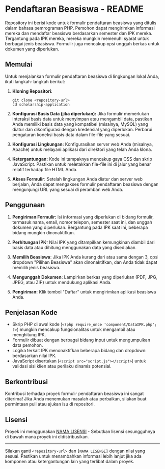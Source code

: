 # Pendaftaran Beasiswa - README

Repository ini berisi kode untuk formulir pendaftaran beasiswa yang ditulis dalam bahasa pemrograman PHP. Pemohon dapat mengirimkan informasi mereka dan mendaftar beasiswa berdasarkan semester dan IPK mereka. Tergantung pada IPK mereka, mereka mungkin memenuhi syarat untuk berbagai jenis beasiswa. Formulir juga mencakup opsi unggah berkas untuk dokumen yang diperlukan.

## Memulai

Untuk menjalankan formulir pendaftaran beasiswa di lingkungan lokal Anda, ikuti langkah-langkah berikut:

1. **Kloning Repositori:**
   ```
   git clone <repository-url>
   cd scholarship-application
   ```

2. **Konfigurasi Basis Data (jika diperlukan):**
   Jika formulir memerlukan interaksi basis data untuk menyimpan atau mengambil data, pastikan Anda memiliki basis data yang kompatibel (misalnya, MySQL) yang diatur dan dikonfigurasi dengan kredensial yang diperlukan. Perbarui pengaturan koneksi basis data dalam file-file yang sesuai.

3. **Konfigurasi Lingkungan:**
   Konfigurasikan server web Anda (misalnya, Apache) untuk melayani aplikasi dari direktori yang telah Anda klona.

4. **Ketergantungan:**
   Kode ini tampaknya mencakup gaya CSS dan skrip JavaScript. Pastikan untuk meletakkan file-file ini di jalur yang benar relatif terhadap file HTML Anda.

5. **Akses Formulir:**
   Setelah lingkungan Anda diatur dan server web berjalan, Anda dapat mengakses formulir pendaftaran beasiswa dengan mengunjungi URL yang sesuai di peramban web Anda.

## Penggunaan

1. **Pengiriman Formulir:**
   Isi informasi yang diperlukan di bidang formulir, termasuk nama, email, nomor telepon, semester saat ini, dan unggah dokumen yang diperlukan. Bergantung pada IPK saat ini, beberapa bidang mungkin dinonaktifkan.

2. **Perhitungan IPK:**
   Nilai IPK yang ditampilkan kemungkinan diambil dari basis data atau dihitung menggunakan data yang disediakan.

3. **Memilih Beasiswa:**
   Jika IPK Anda kurang dari atau sama dengan 3, opsi dropdown "Pilihan Beasiswa" akan dinonaktifkan, dan Anda tidak dapat memilih jenis beasiswa.

4. **Mengunggah Dokumen:**
   Lampirkan berkas yang diperlukan (PDF, JPG, JPEG, atau ZIP) untuk mendukung aplikasi Anda.

5. **Pengiriman:**
   Klik tombol "Daftar" untuk mengirimkan aplikasi beasiswa Anda.

## Penjelasan Kode

- Skrip PHP di awal kode (`<?php require_once 'component/DataIPK.php'; ?>`) mungkin mencakup fungsionalitas untuk mengambil atau menghitung IPK.
- Formulir dibuat dengan berbagai bidang input untuk mengumpulkan data pemohon.
- Logika terkait IPK menonaktifkan beberapa bidang dan dropdown berdasarkan nilai IPK.
- JavaScript disertakan (`<script src="script.js"></script>`) untuk validasi sisi klien atau perilaku dinamis potensial.

## Berkontribusi

Kontribusi terhadap proyek formulir pendaftaran beasiswa ini sangat diterima! Jika Anda menemukan masalah atau perbaikan, silakan buat permintaan pull atau ajukan isu di repositori.

## Lisensi

Proyek ini menggunakan [NAMA LISENSI](LICENSE) - Sebutkan lisensi sesungguhnya di bawah mana proyek ini didistribusikan.

---

Silakan ganti `<repository-url>` dan `[NAMA LISENSI]` dengan nilai yang sesuai. Pastikan untuk menambahkan informasi lebih lanjut jika ada komponen atau ketergantungan lain yang terlibat dalam proyek.

